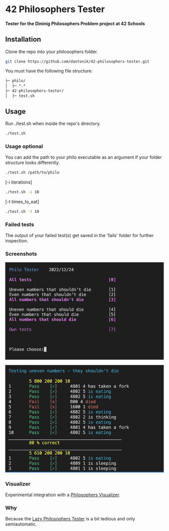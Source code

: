 # 42 Philosophers Tester

#### Tester for the Dininig Philosophers Problem project at 42 Schools

## Installation
Clone the repo into your philosophers folder.  
```bash
git clone https://github.com/dantonik/42-philosophers-tester.git
```

You must have the following file structure:
```
├─ philo/
│  ├─ *.*
├─ 42-philosophers-tester/
│  ├─ test.sh
```

## Usage
Run ./test.sh when inside the repo's directory.
```bash
./test.sh
```
### Usage optional
You can add the path to your philo executable as an argument if your folder structure looks differently.
```bash
./test.sh /path/to/philo
```
[-i iterations]
```bash
./test.sh -i 10
```
[-t times_to_eat]
```bash
./test.sh -t 10
```

### Failed tests
The output of your failed test(s) get saved in the 'fails' folder for further inspection.

### Screenshots

![Start](img/start.png?raw=true "Start")

![Example](img/example.png?raw=true "Example")

### Visualizer
Experimental integration with a [Philosophers Visualizer](https://nafuka11.github.io/philosophers-visualizer/).

### Why
Because the [Lazy Philosophers Tester](https://github.com/MichelleJiam/LazyPhilosophersTester) is a bit tedious and only semiautomatic.
